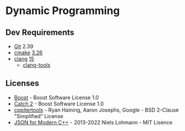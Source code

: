 # Dynamic Programming

## Dev Requirements

- [Git](https://git-scm.com/) 2.39
- [cmake](https://cmake.org/) [3.26](https://cmake.org/cmake/help/v3.26/index.html)
- [clang](https://clang.llvm.org/) [15](https://releases.llvm.org/15.0.0/tools/clang/docs/ReleaseNotes.html)
  - [clang-tools](https://releases.llvm.org/15.0.0/tools/clang/docs/ClangTools.html#core-clang-tools)

## Licenses

- [Boost](https://www.boost.org/) - Boost Software License 1.0
- [Catch 2](https://github.com/catchorg/Catch2) - Boost Software License 1.0
- [cppitertools](https://github.com/ryanhaining/cppitertools) - Ryan Haining, Aaron Josephs, Google - BSD 2-Clause "Simplified" License
- [JSON for Modern C++](https://github.com/nlohmann/json) - 2013-2022 Niels Lohmann - MIT Lisence
